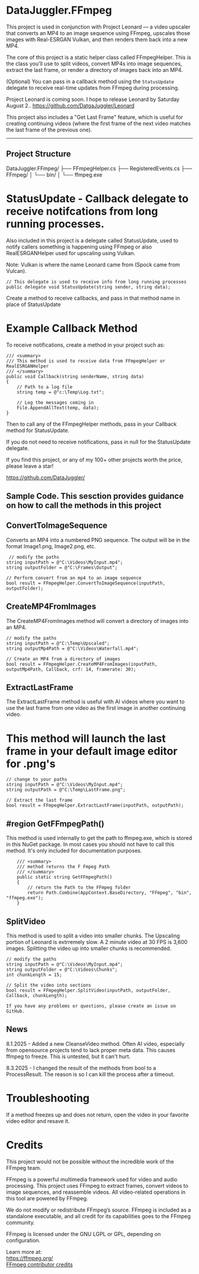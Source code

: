 ﻿# DataJuggler.FFmpeg

This project is used in conjunction with Project Leonard — a video upscaler that converts
an MP4 to an image sequence using FFmpeg, upscales those images with
Real-ESRGAN Vulkan, and then renders them back into a new MP4.

The core of this project is a static helper class called FFmpegHelper.
This is the class you'll use to split videos, convert MP4s into image sequences, 
extract the last frame, or render a directory of images back into an MP4.

(Optional) You can pass in a callback method using the `StatusUpdate` delegate to receive 
real-time updates from FFmpeg during processing.

Project Leonard is coming soon. I hope to release Leonard by Saturday August 2..
https://github.com/DatgaJuggler/Leonard

This project also includes a "Get Last Frame" feature, which is useful for
creating continuing videos (where the first frame of the next video matches
the last frame of the previous one).

---

## Project Structure

DataJuggler.FFmpeg/
├── FFmpegHelper.cs
├── RegisteredEvents.cs
├── FFmpeg/
│   └── bin/
│       └── ffmpeg.exe


# StatusUpdate - Callback delegate to receive notifcations from long running processes. 

Also included in this project is a delegate called StatusUpdate, used to notify callers something
is happening using FFmpeg or also RealESRGANHelper used for upscaling using Vulkan.

Note: Vulkan is where the name Leonard came from (Spock came from Vulcan). 

    // This delegate is used to receive info from long running processes 
    public delegate void StatusUpdate(string sender, string data);

Create a method to receive callbacks, and pass in that method name in place of StatusUpdate

# Example Callback Method
    
To receive notifications, create a method in your project such as:

    /// <summary>
    /// This method is used to receive data from FFmpegHelper or RealESRGANHelper
    /// </summary>
    public void Callback(string senderName, string data)
    {
        // Path to a log file
        string temp = @"c:\Temp\Log.txt";

        // Log the messages coming in
        File.AppendAllText(temp, data);    
    }

Then to call any of the FFmpegHelper methods, pass in your Callback method for StatusUpdate.

If you do not need to receive notifications, pass in null for the StatusUpdate delegate.

If you find this project, or any of my 100+ other projects worth the price, please leave a star!

https://github.com/DataJuggler/

## Sample Code. This sesction provides guidance on how to call the methods in this project

## ConvertToImageSequence

Converts an MP4 into a numbered PNG sequence. The output will be in the format Image1.png,
Image2.png, etc.

     // modify the paths
    string inputPath = @"C:\Videos\MyInput.mp4";
    string outputFolder = @"C:\Frames\Output";

    // Perform convert from an mp4 to an image sequence
    bool result = FFmpegHelper.ConvertToImageSequence(inputPath, outputFolder);


## CreateMP4FromImages

The CreateMP4FromImages method will convert a directory of images into an MP4. 

    // modify the paths
    string inputPath = @"C:\Temp\Upscaled";
    string outputMp4Path = @"C:\Videos\Waterfall.mp4";

    // Create an MP4 from a directory of images
    bool result = FFmpegHelper.CreateMP4FromImages(inputPath, outputMp4Path, Callback, crf: 14, framerate: 30);


## ExtractLastFrame

The ExtractLastFrame method is useful with AI videos where you want to use the last frame
from one video as the first image in another continuing video. 

# This method will launch the last frame in your default image editor for .png's

    // change to your paths
    string inputPath = @"C:\Videos\MyInput.mp4";
    string outputPath = @"C:\Temp\LastFrame.png";

    // Extract the last frame
    bool result = FFmpegHelper.ExtractLastFrame(inputPath, outputPath);


## #region GetFFmpegPath()

This method is used internally to get the path to ffmpeg.exe, which is stored in this NuGet 
package. In most cases you should not have to call this method. It's only included for
documentation purposes.

        /// <summary>
        /// method returns the F Fmpeg Path
        /// </summary>
        public static string GetFFmpegPath()
        {
            // return the Path to the FFmpeg folder
            return Path.Combine(AppContext.BaseDirectory, "FFmpeg", "bin", "ffmpeg.exe");
        }
        
        
## SplitVideo

This method is used to split a video into smaller chunks. The Upscaling portion of Leonard is
extrremely slow. A 2 minute video at 30 FPS is 3,600 images. Splitting the video up into
smaller chunks is recommended. 

    // modify the paths
    string inputPath = @"C:\Videos\MyInput.mp4";
    string outputFolder = @"C:\Videos\Chunks";
    int chunkLength = 15;

    // Split the video into sections
    bool result = FFmpegHelper.SplitVideo(inputPath, outputFolder, Callback, chunkLength);

    If you have any problems or questions, please create an issue on GitHub.

## News

8.1.2025 - Added a new CleanseVideo method. Often AI video, especially from opensource projects tend to lack proper
meta data. This causes ffmpeg to freeze. This is untested, but it can't hurt.

8.3.2025 - I changed the result of the methods from bool to a ProcessResult. The reason is so I can kill the process
after a timeout.

# Troubleshooting

If a method freezes up and does not return, open the video in your favorite video editor and resave it.

# Credits

This project would not be possible without the incredible work of the FFmpeg team.

FFmpeg is a powerful multimedia framework used for video and audio processing. This 
project uses FFmpeg to extract frames, convert videos to image sequences, and 
reassemble videos. All video-related operations in this tool are powered by FFmpeg.

We do not modify or redistribute FFmpeg’s source. FFmpeg is included as a standalone 
executable, and all credit for its capabilities goes to the FFmpeg community.

FFmpeg is licensed under the GNU LGPL or GPL, depending on configuration.

Learn more at:  
<a href="https://ffmpeg.org/">https://ffmpeg.org/</a>  
<a href="https://github.com/FFmpeg/FFmpeg/blob/master/CREDITS">
FFmpeg contributor credits</a>